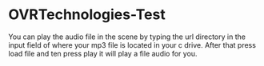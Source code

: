 # OVRTechnologies-Test

You can play the audio file in the scene by typing the url directory in the input field of where your mp3 file is located in your c drive. After that
press load file and ten press play it will play a file audio for you. 

